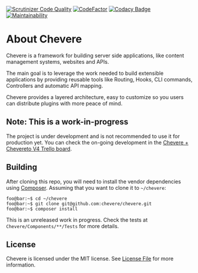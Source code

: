 [![Scrutinizer Code
Quality](https://scrutinizer-ci.com/g/chevere/chevere/badges/quality-score.png?b=master)](https://scrutinizer-ci.com/g/chevere/chevere/?branch=master)
[![CodeFactor](https://www.codefactor.io/repository/github/chevere/chevere/badge)](https://www.codefactor.io/repository/github/chevere/chevere)
[![Codacy Badge](https://api.codacy.com/project/badge/Grade/b956754f8ff04aaa9ca24a6e4cc21661)](https://www.codacy.com/gh/chevere/chevere?utm_source=github.com&utm_medium=referral&utm_content=chevere/chevere&utm_campaign=Badge_Grade)
[![Maintainability](https://api.codeclimate.com/v1/badges/e096f89454df0538144f/maintainability)](https://codeclimate.com/github/chevere/chevere/maintainability)

# About Chevere

Chevere is a framework for building server side applications, like content management systems, websites and APIs.

The main goal is to leverage the work needed to build extensible applications by providing reusable tools like Routing, Hooks, CLI commands, Controllers and automatic API mapping.

Chevere provides a layered architecture, easy to customize so you users can distribute plugins with more peace of mind.

## Note: This is a work-in-progress

The project is under development and is not recommended to use it for production yet. You can check the on-going development in the [Chevere + Chevereto V4 Trello board](https://trello.com/b/DCZhECwN/chevere-chevereto-v4).

## Building

After cloning this repo, you will need to install the vendor dependencies using
[Composer](https://getcomposer.org/). Assuming that you want to clone it to `~/chevere`:

```console
foo@bar:~$ cd ~/chevere
foo@bar:~$ git clone git@github.com:chevere/chevere.git
foo@bar:~$ composer install
```

This is an unreleased work in progress. Check the tests at `Chevere/Components/**/Tests` for more details.

## License

Chevere is licensed under the MIT license. See [License File](LICENSE) for more information.
